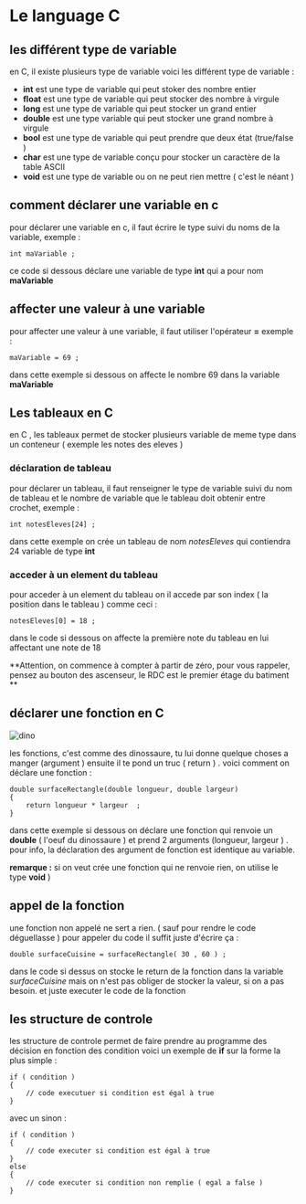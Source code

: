 # Le language C 

## les différent type de variable 

en C, il existe plusieurs type de variable 
voici les différent type de variable : 
- **int** est une type de variable qui peut stoker des nombre entier  
- **float** est une type de variable qui peut stocker des nombre à virgule 
- **long** est une type de variable  qui peut stocker un grand entier 
- **double** est une type variable qui peut stocker une grand nombre à virgule 
- **bool** est une type de variable qui peut prendre que deux état (true/false ) 
- **char** est une type de variable conçu pour stocker un caractère de la table ASCII 
- **void** est une type de variable ou on ne peut rien mettre ( c'est le néant ) 

## comment déclarer une variable en c 

pour déclarer une variable en c, il faut écrire le type suivi du noms de la variable, exemple : 
``` 
int maVariable ; 
``` 

ce code si dessous déclare une variable de type **int** qui a pour nom **maVariable**

## affecter une valeur à une variable 

pour affecter une valeur à une variable, il faut utiliser l'opérateur **=** 
exemple : 
```
maVariable = 69 ; 
```

dans cette exemple si dessous on affecte le nombre 69 dans la variable **maVariable** 

## Les tableaux en C

en C , les tableaux permet de stocker plusieurs variable de meme type dans un conteneur ( exemple les notes des eleves ) 

### déclaration de tableau

pour déclarer un tableau, il faut renseigner le type de variable suivi du nom de tableau et le nombre de variable que le tableau doit obtenir entre crochet, exemple : 
``` 
int notesEleves[24] ; 
``` 
dans cette exemple on crée un tableau de nom *notesEleves* qui contiendra 24 variable de type **int** 

### acceder à un element du tableau 

pour acceder à un element du tableau on il accede par son index ( la position dans le tableau ) comme ceci : 
```
notesEleves[0] = 18 ; 
```
dans le code si dessous on affecte la première note du tableau en lui affectant une note de 18 

**Attention, on commence à compter à partir de zéro, pour vous rappeler, pensez au bouton des ascenseur, le RDC est le premier étage du batiment **
  
## déclarer une fonction en C 

![dino](http://remi-ponche.fr/source/dino-function.png)

les fonctions, c'est comme des dinossaure, tu lui donne quelque choses a manger (argument ) ensuite il te pond un truc ( return ) . 
voici comment on déclare une fonction : 
```
double surfaceRectangle(double longueur, double largeur) 
{
	return longueur * largeur  ; 
} 
```
dans cette exemple si dessous on déclare une fonction qui renvoie un **double** ( l'oeuf du dinossaure ) et prend 2 arguments (longueur, largeur ) . 
pour info, la déclaration des argument de fonction est identique au variable. 

**remarque :** si on veut crée une fonction qui ne renvoie rien, on utilise le type **void** ) 


## appel de la fonction 

une fonction non appelé ne sert a rien. ( sauf pour rendre le code déguellasse ) 
pour appeler du code il suffit juste d'écrire ça : 
```
double surfaceCuisine = surfaceRectangle( 30 , 60 ) ; 
```
dans le code si dessus on stocke le return de la fonction dans la variable *surfaceCuisine*
mais on n'est pas obliger de stocker la valeur, si on a pas besoin. et juste executer le code de la fonction 

## les structure de controle 

les structure de controle permet de faire prendre au programme des décision en fonction des condition 
voici un exemple de **if** sur la forme la plus simple : 
```
if ( condition ) 
{
	// code executuer si condition est égal à true 
}
``` 

avec un sinon  : 
``` 
if ( condition ) 
{
	// code executer si condition est égal à true 
}
else
{
	// code executer si condition non remplie ( egal a false ) 
}
```



